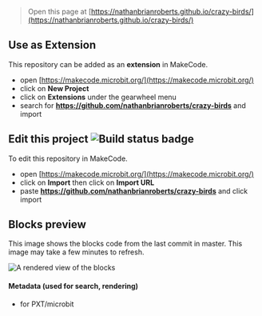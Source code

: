 
> Open this page at [https://nathanbrianroberts.github.io/crazy-birds/](https://nathanbrianroberts.github.io/crazy-birds/)

## Use as Extension

This repository can be added as an **extension** in MakeCode.

* open [https://makecode.microbit.org/](https://makecode.microbit.org/)
* click on **New Project**
* click on **Extensions** under the gearwheel menu
* search for **https://github.com/nathanbrianroberts/crazy-birds** and import

## Edit this project ![Build status badge](https://github.com/nathanbrianroberts/crazy-birds/workflows/MakeCode/badge.svg)

To edit this repository in MakeCode.

* open [https://makecode.microbit.org/](https://makecode.microbit.org/)
* click on **Import** then click on **Import URL**
* paste **https://github.com/nathanbrianroberts/crazy-birds** and click import

## Blocks preview

This image shows the blocks code from the last commit in master.
This image may take a few minutes to refresh.

![A rendered view of the blocks](https://github.com/nathanbrianroberts/crazy-birds/raw/master/.github/makecode/blocks.png)

#### Metadata (used for search, rendering)

* for PXT/microbit
<script src="https://makecode.com/gh-pages-embed.js"></script><script>makeCodeRender("{{ site.makecode.home_url }}", "{{ site.github.owner_name }}/{{ site.github.repository_name }}");</script>
